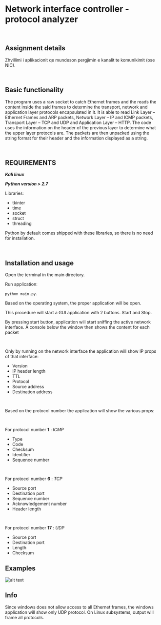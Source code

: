 # Network interface controller - protocol analyzer

</br>

## Assignment details

Zhvillimi i aplikacionit qe mundeson pergjimin e kanalit te komunikimit (ose NIC).

</br>

## Basic functionality

The program uses a raw socket to catch Ethernet frames and the reads the content inside the said frames to determine the transport, network and application layer protocols encapsulated in it. It is able to read Link Layer – Ethernet Frames and ARP packets, Network Layer – IP and ICMP packets, Transport Layer – TCP and UDP and Application Layer – HTTP.
The code uses the information on the header of the previous layer to determine what the upper layer protocols are. The packets are then unpacked using the string format for their header and the information displayed as a string.

</br>

## REQUIREMENTS

***Kali linux***

***Python version > 2.7***

Libraries:

- tkinter
- time
- socket
- struct
- threading

Python by default comes shipped with these libraries, so there is no need for installation.

</br>

## Installation and usage

Open the terminal in the main directory.

Run application:

`python main.py`.

Based on the operating system, the proper application will be open.

This procedure will start a GUI application with 2 buttons. Start and Stop.

By pressing start button, application will start sniffing the active network interface.
A console below the window then shows the content for each packet

</br>

Only by running on the network interface the application will show IP props of that interface:

- Version
- IP header length
- TTL
- Protocol
- Source address
- Destination address

</br>

Based on the protocol number the application will show the various props:

</br>

For protocol number **1** : *ICMP*

- Type
- Code
- Checksum
- Identifier
- Sequence number

</br>

For protocol number **6** : *TCP*

- Source port
- Destination port 
- Sequence number
- Acknowledgement number
- Header length

</br>

For protocol number **17** : *UDP*

- Source port
- Destination port
- Length
- Checksum

## Examples

![alt text](https://raw.githubusercontent.com/shabanlushaj/nic-sniffing/master/src/test_1.png?token=AN5CCWNOJNWJUMT2NWGGWMLAFQL56)

## Info

Since windows does not allow access to all Ethernet frames, the windows application will show only UDP protocol. On Linux subsystems, output will frame all protocols.
